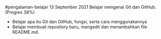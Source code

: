 #pengalaman-belajar
13 September 2021
Belajar mengenai Git dan GitHub. (Progres 38%)
* Belajar apa itu Git dan GitHub, fungsi, serta cara menggunakannya
* Belajar membuat repository baru, mengedit dan menambahkan file README.md.
